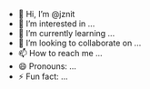 - 👋 Hi, I’m @jznit
- 👀 I’m interested in ...
- 🌱 I’m currently learning ...
- 💞️ I’m looking to collaborate on ...
- 📫 How to reach me ...
- 😄 Pronouns: ...
- ⚡ Fun fact: ...

<!---
jznit/jznit is a ✨ special ✨ repository because its `README.md` (this file) appears on your GitHub profile.
You can click the Preview link to take a look at your changes.
--->
